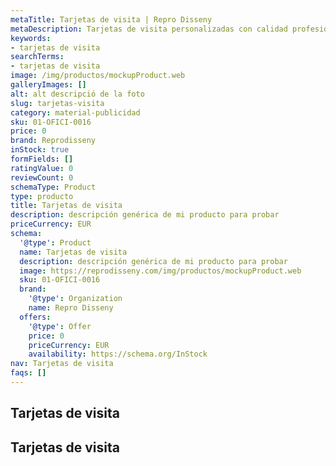 ```yaml
---
metaTitle: Tarjetas de visita | Repro Disseny
metaDescription: Tarjetas de visita personalizadas con calidad profesional en Cataluña.
keywords:
- tarjetas de visita
searchTerms:
- tarjetas de visita
image: /img/productos/mockupProduct.web
galleryImages: []
alt: alt descripció de la foto
slug: tarjetas-visita
category: material-publicidad
sku: 01-OFICI-0016
price: 0
brand: Reprodisseny
inStock: true
formFields: []
ratingValue: 0
reviewCount: 0
schemaType: Product
type: producto
title: Tarjetas de visita
description: descripción genérica de mi producto para probar
priceCurrency: EUR
schema:
  '@type': Product
  name: Tarjetas de visita
  description: descripción genérica de mi producto para probar
  image: https://reprodisseny.com/img/productos/mockupProduct.web
  sku: 01-OFICI-0016
  brand:
    '@type': Organization
    name: Repro Disseny
  offers:
    '@type': Offer
    price: 0
    priceCurrency: EUR
    availability: https://schema.org/InStock
nav: Tarjetas de visita
faqs: []
---
```


## Tarjetas de visita

## Tarjetas de visita
